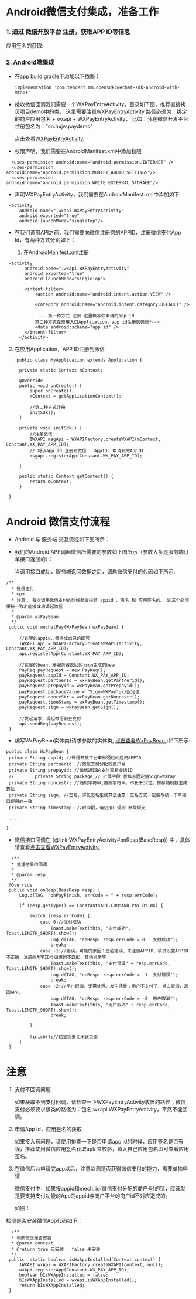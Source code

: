 # Android微信支付集成，准备工作

### 1. 通过 微信开放平台 注册，获取APP ID等信息

   应用签名的获取:

### 2. Android端集成

  - 在app build.gradle下添加以下依赖：
  
        implementation 'com.tencent.mm.opensdk:wechat-sdk-android-with-mta:+'

  - 接收微信回调我们需要一个WXPayEntryActivity，目录如下图，推荐直接拷贝项目demo中的类，
    这里需要注意WXPayEntryActivity 路径必须为：绑定的商户应用包名 + wxapi + WXPayEntryActivity，
    比如：我在微信开发平台注册包名为："cn.hujw.paydemo"

    [点击查看WXPayEntryActivity.](https://github.com/cattcal/PayDemo/blob/master/app/src/main/java/cn/hujw/paydemo/wxapi/WXPayEntryActivity.java)
    
  - 权限声明，我们需要在AndroidManifest.xml中添加权限
  
  ```
    <uses-permission android:name="android.permission.INTERNET" />
    <uses-permission android:name="android.permission.MODIFY_AUDIO_SETTINGS"/>
    <uses-permission android:name="android.permission.WRITE_EXTERNAL_STORAGE"/>
  ```
  - 声明WXPayEntryActivity，我们需要在AndroidManifest.xml中添加如下:

  ```
   <activity
       android:name=".wxapi.WXPayEntryActivity"
       android:exported="true"
       android:launchMode="singleTop"/>
  ```
  
  - 在我们调用API之前，我们需要向微信注册您的APPID，注册微信支付App Id，有两种方式分别如下：
    
    1. 在AndroidManifest.xml注册
    
   ```
    <activity
          android:name=".wxapi.WXPayEntryActivity"
          android:exported="true"
          android:launchMode="singleTop">

          <intent-filter>
              <action android:name="android.intent.action.VIEW" />

              <category android:name="android.intent.category.DEFAULT" />

               !-- 第一种方式 注册 这里填写你申请的app id
              第二种方式在应用入口Application，app id注册到微信*-->
              <data android:scheme="app id" />
          </intent-filter>
        </activity>
   ```
   2. 在应用Application，APP ID注册到微信
   
   ```
       public class MyApplication extends Application {
    
        private static Context mContext;
    
        @Override
        public void onCreate() {
            super.onCreate();
            mContext = getApplicationContext();
    
            //第二种方式注册
            initSdk();
        }
    
        private void initSdk() {
            //注册微信
            IWXAPI msgApi = WXAPIFactory.createWXAPI(mContext, Constant.WX_PAY_APP_ID);
            // 将该app id 注册到微信   AppID: 申请到的AppID
            msgApi.registerApp(Constant.WX_PAY_APP_ID);
    
        }
    
        public static Context getContext() {
            return mContext;
        }
    
    }
   ```
   
# Android 微信支付流程

  - Android 与 服务端 交互流程如下图所示：
  
  - 我们的Android APP调起微信所需要的参数如下图所示（参数大多是服务端订单接口返回的）：
  
    当调用接口成功，服务端返回数据之后，调启微信支付的代码如下所示:
    
   ```
   /**
     * 微信支付
     * <p>
     * 注意： 每次调用微信支付的时候都会校验 appid 、包名 和 应用签名的。 这三个必须保持一致才能够成功调起微信
     *
     * @param wxPayBean
     */
    public void wechatPay(WxPayBean wxPayBean) {

        //这里的appid，替换成自己的即可
        IWXAPI api = WXAPIFactory.createWXAPI(activity, Constant.WX_PAY_APP_ID);
        api.registerApp(Constant.WX_PAY_APP_ID);

        //这里的bean，是服务器返回的json生成的bean
        PayReq payRequest = new PayReq();
        payRequest.appId = Constant.WX_PAY_APP_ID;
        payRequest.partnerId = wxPayBean.getPartnerid();
        payRequest.prepayId = wxPayBean.getPrepayid();
        payRequest.packageValue = "Sign=WXPay";//固定值
        payRequest.nonceStr = wxPayBean.getNoncestr();
        payRequest.timeStamp = wxPayBean.getTimestamp();
        payRequest.sign = wxPayBean.getSign();

        //发起请求，调起微信前去支付
        api.sendReq(payRequest);
    }
   ```
   - 编写WxPayBean实体类(请求参数的实体类, [点击查看WxPayBean.](https://github.com/cattcal/PayDemo/blob/master/app/src/main/java/cn/hujw/paydemo/bean/WxPayBean.java))如下所示:
   
   ```
   public class WxPayBean {
    private String appid; //微信开放平台审核通过的应用APPID
    private String partnerid; //微信支付分配的商户号
    private String prepayid; //微信返回的支付交易会话ID
    //        private String package;// 扩展字段 暂填写固定值Sign=WXPay
    private String noncestr; //随机字符串,随机字符串，不长于32位。推荐随机数生成算法
    private String sign; //签名，详见签名生成算法注意：签名方式一定要与统一下单接口使用的一致
    private String timestamp; //时间戳，请见接口规则-参数规定
   
    ...
    
}
   ```
   
   - 微信接口回调在 {@link WXPayEntryActivity#onResp(BaseResp)} 中，具体请查看[点击查看WXPayEntryActivity.](https://github.com/cattcal/PayDemo/blob/master/app/src/main/java/cn/hujw/paydemo/wxapi/WXPayEntryActivity.java)
   
   ```
     /**
     * 处理结果的回调
     *
     * @param resp
     */
    @Override
    public void onResp(BaseResp resp) {
        Log.d(TAG, "onPayFinish, errCode = " + resp.errCode);

        if (resp.getType() == ConstantsAPI.COMMAND_PAY_BY_WX) {

            switch (resp.errCode) {
                case 0://支付成功
                    Toast.makeText(this, "支付成功", Toast.LENGTH_SHORT).show();
                    Log.d(TAG, "onResp: resp.errCode = 0   支付成功");
                    break;
                case -1://错误，可能的原因：签名错误、未注册APPID、项目设置APPID不正确、注册的APPID与设置的不匹配、其他异常等
                    Toast.makeText(this, "支付错误" + resp.errCode, Toast.LENGTH_SHORT).show();
                    Log.d(TAG, "onResp: resp.errCode = -1  支付错误");
                    break;
                case -2://用户取消，无需处理。发生场景：用户不支付了，点击取消，返回APP。
                    Log.d(TAG, "onResp: resp.errCode = -2  用户取消");
                    Toast.makeText(this, "用户取消" + resp.errCode, Toast.LENGTH_SHORT).show();
                    break;

            }

            finish();//这里需要关闭该页面
        }
    }
   ```
   
   # 注意
   
   1. 支付不回调问题
      
      如果获取不到支付回调，请检查一下WXPayEntryActivity放置的路径；微信支付必须要求该类的路径为：包名.wxapi.WXPayEntryActivity，不然不能回调。
  
   2. 申请App Id，应用签名的获取
     
      如果接入有问题，请使用排查一下是否申请app id的时候，应用签名是否有误，推荐使用微信应用签名获取apk 来校验，填入自己应用包名即可查看应用签名。
   
   3. 在微信后台申请完app以后，注意监测是否获得微信支付的能力，需要单独申请
   
      微信支付中，如果报appid和mech_id(微信支付分配的商户号)的错，应该就是要支持支付功能的App的appid与商户平台的商户id不对应造成的。
      
      如图：
      
  检测是否安装微信App代码如下：
   
   ```
     /**
     * 判断微信是否安装
     * @param context
     * @return true 已安装   false 未安装
     */
    public  static boolean isWxAppInstalled(Context context) {
        IWXAPI wxApi = WXAPIFactory.createWXAPI(context, null);
        wxApi.registerApp(Constant.WX_PAY_APP_ID);
        boolean bIsWXAppInstalled = false;
        bIsWXAppInstalled = wxApi.isWXAppInstalled();
        return bIsWXAppInstalled;
    }
   ```   